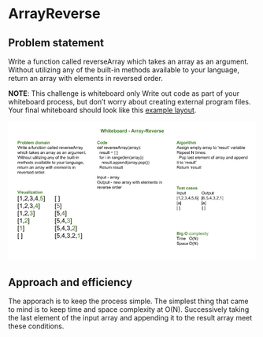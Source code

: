 # ArrayReverse

## Problem statement

Write a function called reverseArray which takes an array as an argument. Without utilizing any of the built-in methods available to your language, return an array with elements in reversed order.

**NOTE**: This challenge is whiteboard only
Write out code as part of your whiteboard process, but don’t worry about creating external program files.
Your final whiteboard should look like this [example layout](https://codefellows.github.io/common_curriculum/data_structures_and_algorithms/Whiteboard_Workflow.html).

![Whiteboard solution](./array-reverse.png)

## Approach and efficiency

The apporach is to keep the process simple.  The simplest thing that came to mind is to keep time and space complexity at O(N).  Successively taking the last element of the input array and appending it to the result array meet these conditions.

